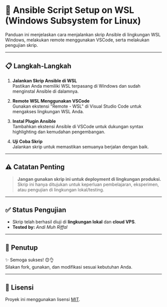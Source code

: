# 🔧 Ansible Script Setup on WSL (Windows Subsystem for Linux)

Panduan ini menjelaskan cara menjalankan skrip Ansible di lingkungan WSL Windows, melakukan remote menggunakan VSCode, serta melakukan pengujian skrip.

---

## 📋 Langkah-Langkah

1. **Jalankan Skrip Ansible di WSL**  
   Pastikan Anda memiliki WSL terpasang di Windows dan sudah menginstal Ansible di dalamnya.

2. **Remote WSL Menggunakan VSCode**  
   Gunakan ekstensi "Remote - WSL" di Visual Studio Code untuk mengakses lingkungan WSL Anda.

3. **Instal Plugin Ansible**  
   Tambahkan ekstensi Ansible di VSCode untuk dukungan syntax highlighting dan kemudahan pengembangan.

4. **Uji Coba Skrip**  
   Jalankan skrip untuk memastikan semuanya berjalan dengan baik.

---

## ⚠️ Catatan Penting

> **Jangan gunakan skrip ini untuk deployment di lingkungan produksi.**  
> Skrip ini hanya ditujukan untuk keperluan pembelajaran, eksperimen, atau pengujian di lingkungan lokal/testing.

---

## ✅ Status Pengujian

- Skrip telah berhasil diuji di **lingkungan lokal** dan **cloud VPS**.
- **Tested by:** _Andi Muh Riffal_

---

## 🙌 Penutup

✨ Semoga sukses! 😊👌  
Silakan fork, gunakan, dan modifikasi sesuai kebutuhan Anda.

---

## 📄 Lisensi

Proyek ini menggunakan lisensi [MIT](LICENSE).
